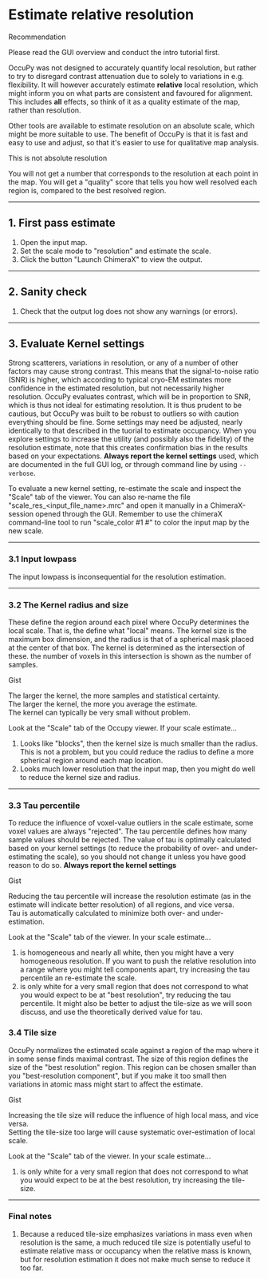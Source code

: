 # Estimate relative resolution


<div class="admonition hint">
<p class="admonition-title">Recommendation</p>
<p>
Please read the GUI overview and conduct the intro tutorial first.
</p>
</div>

OccuPy was not designed to accurately quantify local resolution, but rather to try to disregard contrast attenuation 
due to solely to variations in e.g. flexibility. It will however accurately estimate **relative** local resolution, 
which might inform you on what parts are consistent and favoured for alignment. This includes **all** effects, so 
think of it as a quality estimate of the map, rather than resolution. 

Other tools are available to estimate resolution on an absolute scale, which might be more suitable to use. The 
benefit of OccuPy is that it is fast and easy to use and adjust, so that it's easier to use for qualitative map 
analysis. 

<div class="admonition attention">
<p class="admonition-title">This is not absolute resolution</p>
<p>
You will not get a number that corresponds to the resolution at each point in the map. You will get a "quality" 
score that tells you how well resolved each region is, compared to the best resolved region.
</p>
</div>

---

## 1. First pass estimate
1. Open the input map. 
2. Set the scale mode to "resolution" and estimate the scale. 
3. Click the button "Launch ChimeraX" to view the output. 

---

## 2. Sanity check
1. Check that the output log does not show any warnings (or errors).

---

## 3. Evaluate Kernel settings
Strong scatterers, variations in resolution, or any of a number of other factors may cause strong contrast. This 
means that the signal-to-noise ratio (SNR) is higher, which according to typical cryo-EM estimates more confidence in 
the estimated resolution, but not necessarily higher resolution. OccuPy evaluates contrast, which will be in 
proportion to SNR, which is thus not ideal for estimating resolution. It is thus prudent to be cautious, but OccuPy was 
built to be robust to outliers so with caution everything should be fine. Some settings may need be adjusted, nearly 
identically to that described in the tuorial to estimate occupancy. When you explore settings to increase the 
utility (and possibly also the fidelity) of the resolution estimate, note that this creates confirmation bias in 
the results based on your expectations. **Always report the kernel settings** used, which are documented in the full 
GUI log, or through command line by using `--verbose`. 

To evaluate a new kernel setting, re-estimate the scale and inspect the "Scale" tab of the viewer. You can also 
re-name the file "scale_res_<input_file_name\>.mrc" and open it manually in a ChimeraX-session opened through the GUI.
Remember to use the chimeraX command-line tool to run "scale_color #1 #<new scale map>" to color the input map by 
the new scale.

---

### 3.1 Input lowpass 
The input lowpass is inconsequential for the resolution estimation. 

---

### 3.2 The Kernel radius and size
These define the region around each pixel where OccuPy determines the local scale. That is, the define what "local" 
means. The kernel size is the maximum box dimension, and the radius is that of a spherical mask placed at the center 
of that box. The kernel is determined as the intersection of these. the number of voxels in this intersection is 
shown as the number of samples. 

<div class="admonition tip">
<p class="admonition-title">Gist</p>
<p>
The larger the kernel, the more samples and statistical certainty. <br>
The larger the kernel, the more you average the estimate. <br>
The kernel can typically be very small without problem.
</p>
</div>

Look at the "Scale" tab of the Occupy viewer. If your scale estimate...

1. Looks like "blocks", then the kernel size is much smaller than the radius. This is not a problem, but you could 
   reduce the radius to define a more spherical region around each map location. 
2. Looks much lower resolution that the input map, then you might do well to reduce the kernel size and radius. 

---

### 3.3 Tau percentile
To reduce the influence of voxel-value outliers in the scale estimate, some voxel values are always "rejected". The tau 
percentile defines how many sample values should be rejected. The value of tau is optimally calculated based on your 
kernel settings (to reduce the probability of over- and under-estimating the scale), so you should not change it 
unless you have good reason to do so. **Always report the kernel settings**

<div class="admonition tip">
<p class="admonition-title">Gist</p>
<p>
Reducing the tau percentile will increase the resolution estimate (as in the estimate will indicate better 
resolution) of all regions, and vice versa. <br>
Tau is automatically calculated to minimize both over- and under-estimation. 
</p>
</div>
Look at the "Scale" tab of the viewer. In your scale estimate...

1. is homogeneous and nearly all white, then you might have a very homogeneous resolution. If you want to push the 
   relative resolution into a range where you might tell components apart, try increasing the tau percentile an 
   re-estimate the scale.
2. is only white for a very small region that does not correspond to what you would expect to be at "best resolution", 
   try reducing the tau percentile. It might also be better to adjust the tile-size as we will soon discuss, and use 
   the theoretically derived value for tau.

### 3.4 Tile size
OccuPy normalizes the estimated scale against a region of the map where it in some sense finds maximal contrast. The 
size of this region defines the size of the "best resolution" region. This region can be chosen smaller than you 
"best-resolution component", but if you make it too small then variations in atomic mass might start to affect the 
estimate. 

<div class="admonition tip">
<p class="admonition-title">Gist</p>
<p>
Increasing the tile size will reduce the influence of high local mass, and vice versa. <br>
Setting the tile-size too large will cause systematic over-estimation of local scale. 
</p>
</div>

Look at the "Scale" tab of the viewer. In your scale estimate...

1. is only white for a very small region that does not correspond to what you would expect to be at the best 
   resolution, try increasing the tile-size. 

---

### Final notes
1. Because a reduced tile-size emphasizes variations in mass even when resolution is the same, a much reduced tile 
   size is potentially useful to estimate relative mass or occupancy when the relative mass is known, but for 
   resolution estimation it does not make much sense to reduce it too far.
